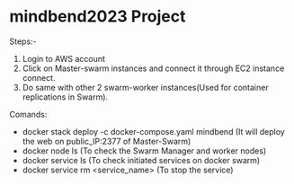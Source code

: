 # mindbend2023 Project

Steps:-
1) Login to AWS account
2) Click on Master-swarm instances and connect it through EC2 instance connect.
3) Do same with other 2 swarm-worker instances(Used for container replications in Swarm).

Comands:
- docker stack deploy -c docker-compose.yaml mindbend  (It will deploy the web on public_IP:2377 of Master-Swarm)
- docker node ls                                       (To check the Swarm Manager and worker nodes)
- docker service ls                                    (To check initiated services on docker swarm)
- docker service rm <service_name>                      (To stop the service)
